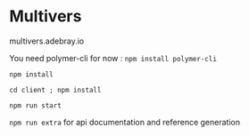 # Multivers

multivers.adebray.io

You need polymer-cli for now : `npm install polymer-cli`

`npm install`

`cd client ; npm install`

`npm run start`

`npm run extra` for api documentation and reference generation
